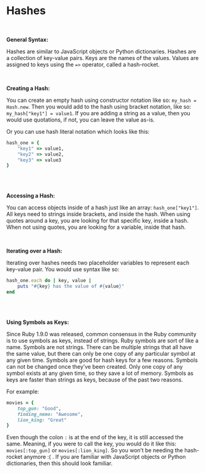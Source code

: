 # Hashes

<br>

**General Syntax:**

Hashes are similar to JavaScript objects or Python dictionaries. Hashes are a collection of key-value pairs. Keys are the names of the values. Values are assigned to keys using the `=>` operator, called a hash-rocket.

<br>

**Creating a Hash:**

You can create an empty hash using constructor notation like so: `my_hash = Hash.new`. Then you would add to the hash using bracket notation, like so: `my_hash["key1"] = value1`. If you are adding a string as a value, then you would use quotations, if not, you can leave the value as-is.

Or you can use hash literal notation which looks like this:

```ruby
hash_one = {
    "key1" => value1,
    "key2" => value2,
    "key3" => value3
}
```

<br>
<br>

**Accessing a Hash:**

You can access objects inside of a hash just like an array: `hash_one["key1"]`. All keys need to strings inside brackets, and inside the hash. When using quotes around a key, you are looking for that specific key, inside a hash. When not using quotes, you are looking for a variable, inside that  hash.

<br>

**Iterating over a Hash:**

Iterating over hashes needs two placeholder variables to represent each key-value pair. You would use syntax like so:

```ruby
hash_one.each do | key, value |
    puts "#{key} has the value of #{value}"
end
```

<br>
<br>

**Using Symbols as Keys:**

Since Ruby 1.9.0 was released, common consensus in the Ruby community is to use symbols as keys, instead of strings. Ruby symbols are sort of like a name. Symbols are not strings. There can be multiple strings that all have the same value, but there can only be one copy of any particular symbol at any given time. Symbols are good for hash keys for a few reasons. Symbols can not be changed once they’ve been created. Only one copy of any symbol exists at any given time, so they save a lot of memory. Symbols as keys are faster than strings as keys, because of the past two reasons.

For example:

```ruby
movies = {
    top_gun: "Good",
    finding_nemo: "Awesome",
    lion_king: "Great"
}
```

Even though the colon `:` is at the end of the key, it is still accessed the same. Meaning, if you were to call the key, you would do it like this: `movies[:top_gun]` or `movies[:lion_king]`. So you won’t be needing the hash-rocket anymore :( . If you are familiar with JavaScript objects or Python dictionaries, then this should look familiar.
